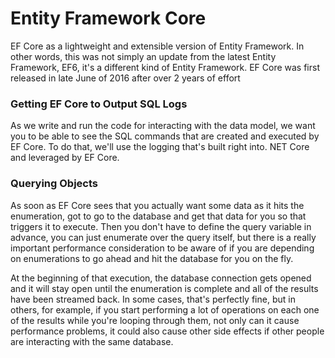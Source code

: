 # Entity Framework Core

EF Core as a lightweight and extensible version of Entity Framework. In other words, this was not simply an update from the latest Entity Framework, EF6, it's a different kind of Entity Framework. EF Core was first released in late June of 2016 after over 2 years of effort

### Getting EF Core to Output SQL Logs

As we write and run the code for interacting with the data model, we want you to be able to see the SQL commands that are created and executed by EF Core. To do that, we'll use the logging that's built right into. NET Core and leveraged by EF Core. 

### Querying Objects
As soon as EF Core sees that you actually want some data as it hits the enumeration, got to go to the database and get that data for you so that triggers it to execute. Then you don't have to define the query variable in advance, you can just enumerate over the query itself, but there is a really important performance consideration to be aware of if you are depending on enumerations to go ahead and hit the database for you on the fly. 

At the beginning of that execution, the database connection gets opened and it will stay open until the enumeration is complete and all of the results have been streamed back. In some cases, that's perfectly fine, but in others, for example, if you start performing a lot of operations on each one of the results while you're looping through them, not only can it cause performance problems, it could also cause other side effects if other people are interacting with the same database. 
